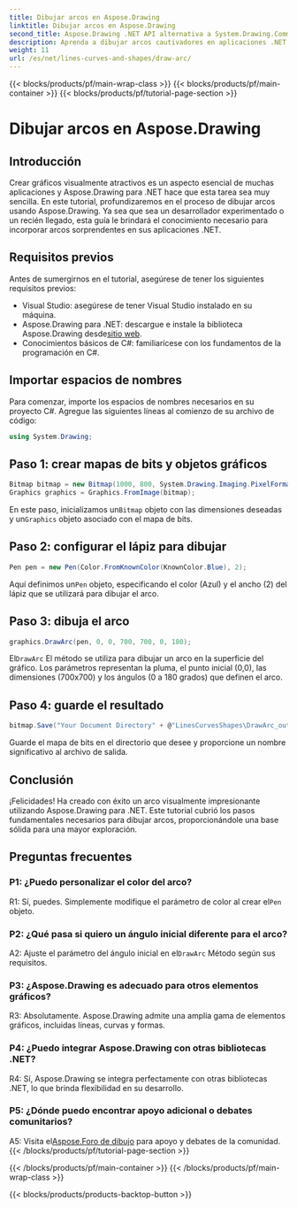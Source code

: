 ```yaml
---
title: Dibujar arcos en Aspose.Drawing
linktitle: Dibujar arcos en Aspose.Drawing
second_title: Aspose.Drawing .NET API alternativa a System.Drawing.Common
description: Aprenda a dibujar arcos cautivadores en aplicaciones .NET usando Aspose.Drawing. Siga nuestra guía paso a paso para obtener resultados visuales sorprendentes.
weight: 11
url: /es/net/lines-curves-and-shapes/draw-arc/
---
```


{{< blocks/products/pf/main-wrap-class >}}
{{< blocks/products/pf/main-container >}}
{{< blocks/products/pf/tutorial-page-section >}}

# Dibujar arcos en Aspose.Drawing

## Introducción

Crear gráficos visualmente atractivos es un aspecto esencial de muchas aplicaciones y Aspose.Drawing para .NET hace que esta tarea sea muy sencilla. En este tutorial, profundizaremos en el proceso de dibujar arcos usando Aspose.Drawing. Ya sea que sea un desarrollador experimentado o un recién llegado, esta guía le brindará el conocimiento necesario para incorporar arcos sorprendentes en sus aplicaciones .NET.

## Requisitos previos

Antes de sumergirnos en el tutorial, asegúrese de tener los siguientes requisitos previos:

- Visual Studio: asegúrese de tener Visual Studio instalado en su máquina.
-  Aspose.Drawing para .NET: descargue e instale la biblioteca Aspose.Drawing desde[sitio web](https://releases.aspose.com/drawing/net/).
- Conocimientos básicos de C#: familiarícese con los fundamentos de la programación en C#.

## Importar espacios de nombres

Para comenzar, importe los espacios de nombres necesarios en su proyecto C#. Agregue las siguientes líneas al comienzo de su archivo de código:

```csharp
using System.Drawing;
```

## Paso 1: crear mapas de bits y objetos gráficos

```csharp
Bitmap bitmap = new Bitmap(1000, 800, System.Drawing.Imaging.PixelFormat.Format32bppPArgb);
Graphics graphics = Graphics.FromImage(bitmap);
```

 En este paso, inicializamos un`Bitmap` objeto con las dimensiones deseadas y un`Graphics` objeto asociado con el mapa de bits.

## Paso 2: configurar el lápiz para dibujar

```csharp
Pen pen = new Pen(Color.FromKnownColor(KnownColor.Blue), 2);
```

 Aquí definimos un`Pen` objeto, especificando el color (Azul) y el ancho (2) del lápiz que se utilizará para dibujar el arco.

## Paso 3: dibuja el arco

```csharp
graphics.DrawArc(pen, 0, 0, 700, 700, 0, 180);
```

 El`DrawArc` El método se utiliza para dibujar un arco en la superficie del gráfico. Los parámetros representan la pluma, el punto inicial (0,0), las dimensiones (700x700) y los ángulos (0 a 180 grados) que definen el arco.

## Paso 4: guarde el resultado

```csharp
bitmap.Save("Your Document Directory" + @"LinesCurvesShapes\DrawArc_out.png");
```

Guarde el mapa de bits en el directorio que desee y proporcione un nombre significativo al archivo de salida.

## Conclusión

¡Felicidades! Ha creado con éxito un arco visualmente impresionante utilizando Aspose.Drawing para .NET. Este tutorial cubrió los pasos fundamentales necesarios para dibujar arcos, proporcionándole una base sólida para una mayor exploración.

## Preguntas frecuentes

### P1: ¿Puedo personalizar el color del arco?

 R1: Sí, puedes. Simplemente modifique el parámetro de color al crear el`Pen` objeto.

### P2: ¿Qué pasa si quiero un ángulo inicial diferente para el arco?

 A2: Ajuste el parámetro del ángulo inicial en el`DrawArc` Método según sus requisitos.

### P3: ¿Aspose.Drawing es adecuado para otros elementos gráficos?

R3: Absolutamente. Aspose.Drawing admite una amplia gama de elementos gráficos, incluidas líneas, curvas y formas.

### P4: ¿Puedo integrar Aspose.Drawing con otras bibliotecas .NET?

R4: Sí, Aspose.Drawing se integra perfectamente con otras bibliotecas .NET, lo que brinda flexibilidad en su desarrollo.

### P5: ¿Dónde puedo encontrar apoyo adicional o debates comunitarios?

 A5: Visita el[Aspose.Foro de dibujo](https://forum.aspose.com/c/diagram/17) para apoyo y debates de la comunidad.
{{< /blocks/products/pf/tutorial-page-section >}}

{{< /blocks/products/pf/main-container >}}
{{< /blocks/products/pf/main-wrap-class >}}

{{< blocks/products/products-backtop-button >}}
